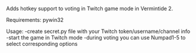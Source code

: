 Adds hotkey support to voting in Twitch game mode in Vermintide 2.

Requirements:
pywin32

Usage:
-create secret.py file with your Twitch token/username/channel info
-start the game in Twitch mode
-during voting you can use Numpad1-5 to select corresponding options
